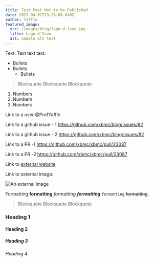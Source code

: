 ```yaml
---
title: Test Post Not to be Published
date: 2023-04-01T13:26:08.640Z
author: Yaffle
featured_image:
  src: /images/blog/lago-d-iseo.jpg
  title: Lago d'Iseo
  alt: Sample alt text
---
```

Text. Text text text.

* Bullets
* Bullets
  * Bullets

> Blockquote
> Blockquote
> Blockquote

1. Numbers
2. Numbers
3. Numbers

Link to a user @ProfYaffle 

Link to a github issue - 1  https://github.com/xbmc/blog/issues/82

Link to a github issue - 2 <https://github.com/xbmc/blog/issues/82>

Link to a PR -1 https://github.com/xbmc/xbmc/pull/23087

Link to a PR -2 <https://github.com/xbmc/xbmc/pull/23087>

Link to [external website](kodi.tv)

Link to external image:

![An external image](https://upload.wikimedia.org/wikipedia/commons/thumb/3/3c/Lake_Iseo_and_Lovere_from_Ceratello.jpg/260px-Lake_Iseo_and_Lovere_from_Ceratello.jpg "Lake Iseo")

Formatting **formatting** *formatting* ***formatting*** `formatting` ~~formatting~~.

> Blockquote
> Blockquote
> Blockquote

### Heading 1

#### Heading 2

##### Heading 3

###### Heading 4